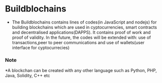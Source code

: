# Buildblochains
* The Buildblochains contains lines of codes(in JavaScript and nodejs) for
building blockchains which are used in cyptocurrencies, smart contracts
and decentralised applications(DAPPS).
It contains proof of work and proof of validity.
In the future, the codes will be extended with:
use of transactions,peer to peer communications 
and use of wallets(user interface for cyptocurrecies)                                                    
### Note 
*A blockchan can be created with any other language
 such as Python, PHP, Java, Solidity, C++ etc


